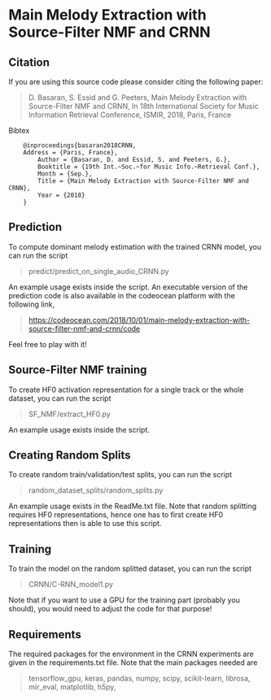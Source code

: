 # Main Melody Extraction with Source-Filter NMF and CRNN

## Citation

If you are using this source code please consider citing the following paper:

> D. Basaran, S. Essid and G. Peeters, Main Melody Extraction with Source-Filter NMF and CRNN,  In
18th International Society for Music Information Retrieval Conference, ISMIR, 2018, Paris, France

Bibtex
```
	@inproceedings{basaran2018CRNN,
	Address = {Paris, France},
    	Author = {Basaran, D. and Essid, S. and Peeters, G.},
    	Booktitle = {19th Int.~Soc.~for Music Info.~Retrieval Conf.},
    	Month = {Sep.},
    	Title = {Main Melody Extraction with Source-Filter NMF and CRNN},
    	Year = {2018}
	}
```

## Prediction

To compute dominant melody estimation with the trained CRNN model, you can run the script 

> predict/predict_on_single_audio_CRNN.py 

An example usage exists inside the script. An executable version of the prediction code is also available in the codeocean platform with the following link,

> https://codeocean.com/2018/10/01/main-melody-extraction-with-source-filter-nmf-and-crnn/code

Feel free to play with it!

## Source-Filter NMF training

To create HF0 activation representation for a single track or the whole dataset, you can run the script

> SF_NMF/extract_HF0.py

An example usage exists inside the script.

## Creating Random Splits

To create random train/validation/test splits, you can run the script

> random_dataset_splits/random_splits.py

An example usage exists in the ReadMe.txt file. Note that random splitting requires HF0 representations, hence one has to first create HF0 representations then is able to use this script.

## Training

To train the model on the random splitted dataset, you can run the script

> CRNN/C-RNN_model1.py

Note that if you want to use a GPU for the training part (probably you should), you would need to adjust the code for that purpose!

## Requirements

The required packages for the environment in the CRNN experiments are given in the requirements.txt file. Note that the main packages needed are

> tensorflow_gpu, keras, pandas, numpy, scipy, scikit-learn, librosa, mir_eval, matplotlib, h5py, 


